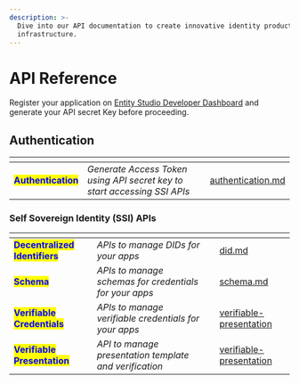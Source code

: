```yaml
---
description: >-
  Dive into our API documentation to create innovative identity products on our
  infrastructure.
---
```


# API Reference

Register your application on [Entity Studio Developer Dashboard](../developer-dashboard/) and generate your API secret Key before proceeding.&#x20;

## Authentication

<table data-card-size="large" data-view="cards"><thead><tr><th></th><th></th><th></th><th data-hidden data-card-target data-type="content-ref"></th></tr></thead><tbody><tr><td><mark style="color:blue;"><strong>Authentication</strong></mark></td><td><em>Generate Access Token using API secret key to start accessing SSI APIs</em></td><td></td><td><a href="authentication.md">authentication.md</a></td></tr></tbody></table>

### Self Sovereign Identity (SSI) APIs

<table data-card-size="large" data-view="cards"><thead><tr><th></th><th></th><th></th><th data-hidden data-card-target data-type="content-ref"></th></tr></thead><tbody><tr><td><mark style="color:blue;"><strong>Decentralized Identifiers</strong></mark> </td><td><em>APIs to manage DIDs for your apps</em></td><td></td><td><a href="did.md">did.md</a></td></tr><tr><td><mark style="color:blue;"><strong>Schema</strong></mark></td><td><em>APIs to manage schemas for credentials for your apps</em></td><td></td><td><a href="schema.md">schema.md</a></td></tr><tr><td><mark style="color:blue;"><strong>Verifiable Credentials</strong></mark></td><td><em>APIs to manage verifiable credentials for your apps</em></td><td></td><td><a href="verifiable-presentation/">verifiable-presentation</a></td></tr><tr><td><mark style="color:blue;"><strong>Verifiable Presentation</strong></mark></td><td><em>API to manage presentation template and verification</em></td><td></td><td><a href="verifiable-presentation/">verifiable-presentation</a></td></tr></tbody></table>
